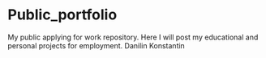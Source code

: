 # Public_portfolio
My public applying for work repository.
Here I will post my educational and personal projects for employment.
Danilin Konstantin
